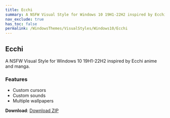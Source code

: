 ```yaml
---
title: Ecchi
summary: A NSFW Visual Style for Windows 10 19H1-22H2 inspired by Ecchi anime and manga
nav_exclude: true
has_toc: false
permalink: /WindowsThemes/VisualStyles/Windows10/Ecchi
---
```


## Ecchi
A NSFW Visual Style for Windows 10 19H1-22H2 inspired by Ecchi anime and manga.

<div align="center">
<!-- <img src="https://gitlab.com/the-back-room/visual-styles/windows-10/nsfw/ecchi/-/raw/main/Extras/Preview.bmp" alt="Preview" width="80%" /> -->
</div>

### Features

- Custom cursors
- Custom sounds
- Multiple wallpapers

**Download**: [Download ZIP](https://gitlab.com/the-back-room/visual-styles/windows-10/nsfw/ecchi/-/archive/main/ecchi-main.zip)